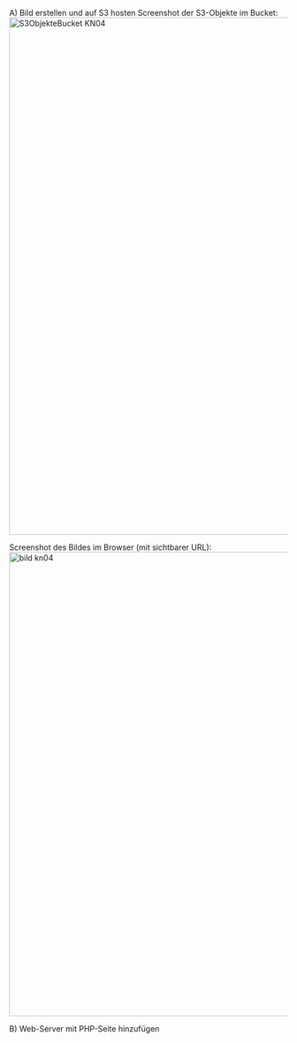 A) Bild erstellen und auf S3 hosten
Screenshot der S3-Objekte im Bucket:
<img width="935" alt="S3ObjekteBucket KN04" src="https://github.com/LorenaVennemann/m346/assets/113357105/65e25049-7c5a-4748-bcc5-0fa0e362aad4">

Screenshot des Bildes im Browser (mit sichtbarer URL):
<img width="839" alt="bild kn04" src="https://github.com/LorenaVennemann/m346/assets/113357105/79525e6a-612b-4668-9385-fcdcb80ef253">


B) Web-Server mit PHP-Seite hinzufügen

